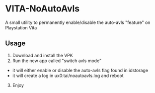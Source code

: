 # VITA-NoAutoAvls
A small utility to permanently enable/disable the auto-avls "feature" on Playstation Vita
## Usage
1) Download and install the VPK
2) Run the new app called "switch avls mode"
  - it will either enable or disable the auto-avls flag found in idstorage
  - it will create a log in ux0:tai/noautoavls.log and reboot
3) Enjoy
